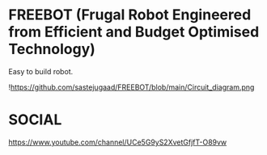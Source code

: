 # FREEBOT (Frugal Robot Engineered from Efficient and Budget Optimised Technology)
Easy to build robot.

!https://github.com/sastejugaad/FREEBOT/blob/main/Circuit_diagram.png
# SOCIAL
https://www.youtube.com/channel/UCe5G9yS2XvetGfjfT-O89vw
